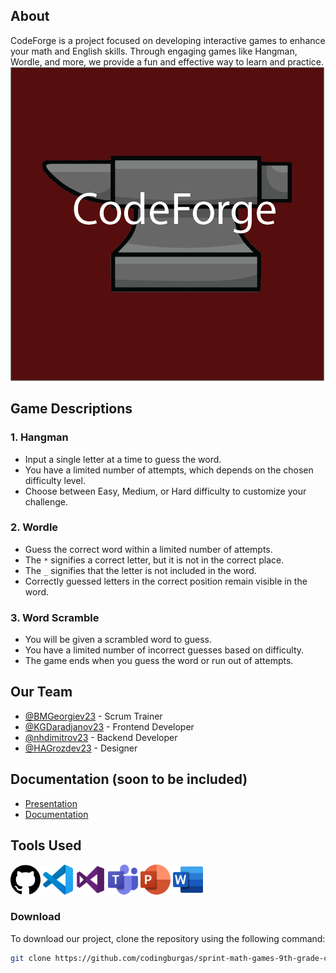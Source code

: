 ## About
CodeForge is a project focused on developing interactive games to enhance your math and English skills. Through engaging games like Hangman, Wordle, and more, we provide a fun and effective way to learn and practice.
<img src="logo/CodeForge.png" alt="CodeForge Logo">
## Game Descriptions
### 1. Hangman
* Input a single letter at a time to guess the word.
* You have a limited number of attempts, which depends on the chosen difficulty level.
* Choose between Easy, Medium, or Hard difficulty to customize your challenge.

### 2. Wordle
* Guess the correct word within a limited number of attempts.
* The `*` signifies a correct letter, but it is not in the correct place.
* The `_` signifies that the letter is not included in the word.
* Correctly guessed letters in the correct position remain visible in the word.

### 3. Word Scramble
* You will be given a scrambled word to guess.
* You have a limited number of incorrect guesses based on difficulty.
* The game ends when you guess the word or run out of attempts.

## Our Team
- [@BMGeorgiev23](https://github.com/BMGeorgiev23) - Scrum Trainer
- [@KGDaradjanov23](https://github.com/KGDaradjanov) - Frontend Developer
- [@nhdimitrov23](https://github.com/nhdimitrov23) - Backend Developer
- [@HAGrozdev23](https://github.com/Hristiyan1423) - Designer

## Documentation (soon to be included)
- [Presentation](./Documents/Code_forge_presentation.pptx)
- [Documentation](./Documents/Word_documentation_code_forge.docx)

## Tools Used
<img src="images/Github.png" alt="Github" width="48" height="48"> <img src="images/VScode.png" alt="VS Code" width="48" height="48"> <img src="images/VisualStudio.png" alt="Visual Studio" width="48" height="48"> <img src="images/MicrosoftTeams.png" alt="MS Teams" width="48" height="48"> <img src="images/PowerPoint.png" alt="PowerPoint" width="48" height="48"> <img src="images/Word.png" alt="MS Word" width="48" height="48">

### Download
To download our project, clone the repository using the following command:

```bash
git clone https://github.com/codingburgas/sprint-math-games-9th-grade-code-forge.git
